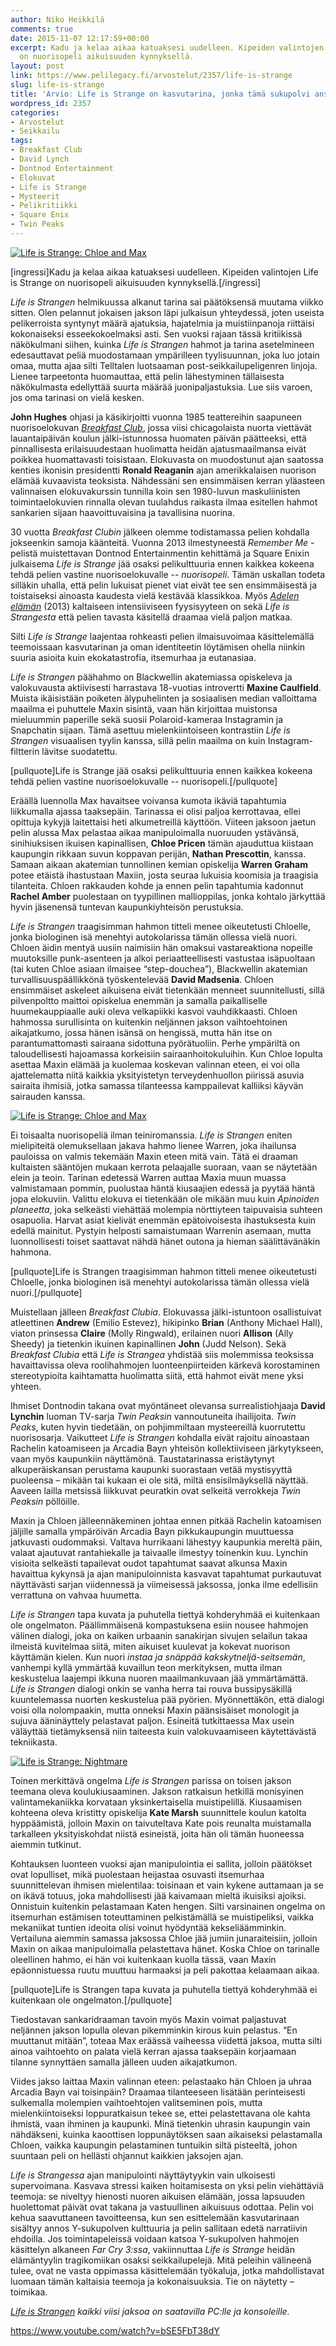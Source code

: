 ```yaml
---
author: Niko Heikkilä
comments: true
date: 2015-11-07 12:17:59+00:00
excerpt: Kadu ja kelaa aikaa katuaksesi uudelleen. Kipeiden valintojen Life is Strange
  on nuorisopeli aikuisuuden kynnyksellä.
layout: post
link: https://www.pelilegacy.fi/arvostelut/2357/life-is-strange
slug: life-is-strange
title: 'Arvio: Life is Strange on kasvutarina, jonka tämä sukupolvi ansaitsee'
wordpress_id: 2357
categories:
- Arvostelut
- Seikkailu
tags:
- Breakfast Club
- David Lynch
- Dontnod Entertainment
- Elokuvat
- Life is Strange
- Mysteerit
- Pelikritiikki
- Square Enix
- Twin Peaks
---
```


[![Life is Strange: Chloe and Max](http://www.pelilegacy.fi/wp-content/uploads/2015/11/life_is_strange_chloe_and_max.jpg)](http://www.pelilegacy.fi/wp-content/uploads/2015/11/life_is_strange_chloe_and_max.jpg)

[ingressi]Kadu ja kelaa aikaa katuaksesi uudelleen. Kipeiden valintojen Life is Strange on nuorisopeli aikuisuuden kynnyksellä.[/ingressi]

_Life is Strangen_ helmikuussa alkanut tarina sai päätöksensä muutama viikko sitten. Olen pelannut jokaisen jakson läpi julkaisun yhteydessä, joten useista pelikerroista syntynyt määrä ajatuksia, hajatelmia ja muistiinpanoja riittäisi kokonaiseksi esseekokoelmaksi asti. Sen vuoksi rajaan tässä kritiikissä näkökulmani siihen, kuinka _Life is Strangen_ hahmot ja tarina asetelmineen edesauttavat peliä muodostamaan ympärilleen tyylisuunnan, joka luo jotain omaa, mutta ajaa silti Telltalen luotsaaman post-seikkailupeligenren linjoja. Lienee tarpeetonta huomauttaa, että pelin lähestyminen tällaisesta näkökulmasta edellyttää suurta määrää juonipaljastuksia. Lue siis varoen, jos oma tarinasi on vielä kesken.

**John Hughes** ohjasi ja käsikirjoitti vuonna 1985 teattereihin saapuneen nuorisoelokuvan [_Breakfast Club_](http://www.imdb.com/title/tt0088847/?ref_=nv_sr_1), jossa viisi chicagolaista nuorta viettävät lauantaipäivän koulun jälki-istunnossa huomaten päivän päätteeksi, että pinnallisesta erilaisuudestaan huolimatta heidän ajatusmaailmansa eivät poikkea huomattavasti toisistaan. Elokuvasta on muodostunut ajan saatossa kenties ikonisin presidentti **Ronald Reaganin** ajan amerikkalaisen nuorison elämää kuvaavista teoksista. Nähdessäni sen ensimmäisen kerran yläasteen valinnaisen elokuvakurssin tunnilla koin sen 1980-luvun maskuliinisten toimintaelokuvien rinnalla olevan tuulahdus raikasta ilmaa esitellen hahmot sankarien sijaan haavoittuvaisina ja tavallisina nuorina.

30 vuotta _Breakfast Clubin_ jälkeen olemme todistamassa pelien kohdalla jokseenkin samoja käänteitä. Vuonna 2013 ilmestyneestä _Remember Me_ -pelistä muistettavan Dontnod Entertainmentin kehittämä ja Square Enixin julkaisema _Life is Strange_ jää osaksi pelikulttuuria ennen kaikkea kokeena tehdä pelien vastine nuorisoelokuvalle -- _nuorisopeli_. Tämän uskallan todeta silläkin uhalla, että pelin lukuisat pienet viat eivät tee sen ensimmäisestä ja toistaiseksi ainoasta kaudesta vielä kestävää klassikkoa. Myös [_Adelen elämän_](http://www.imdb.com/title/tt2278871/?ref_=fn_al_tt_1) (2013) kaltaiseen intensiiviseen fyysisyyteen on sekä _Life is Strangesta_ että pelien tavasta käsitellä draamaa vielä paljon matkaa. 

Silti _Life is Strange_ laajentaa rohkeasti pelien ilmaisuvoimaa käsittelemällä teemoissaan kasvutarinan ja oman identiteetin löytämisen ohella niinkin suuria asioita kuin ekokatastrofia, itsemurhaa ja eutanasiaa.

_Life is Strangen_ päähahmo on Blackwellin akatemiassa opiskeleva ja valokuvausta aktiivisesti harrastava 18-vuotias introvertti **Maxine Caulfield**. Muista ikäisistään poiketen älypuhelinten ja sosiaalisen median valloittama maailma ei puhuttele Maxin sisintä, vaan hän kirjoittaa muistonsa mieluummin paperille sekä suosii Polaroid-kameraa Instagramin ja Snapchatin sijaan. Tämä asettuu mielenkiintoiseen kontrastiin _Life is Strangen_ visuaalisen tyylin kanssa, sillä pelin maailma on kuin Instagram-filtterin lävitse suodatettu.

[pullquote]Life is Strange jää osaksi pelikulttuuria ennen kaikkea kokeena tehdä pelien vastine nuorisoelokuvalle -- nuorisopeli.[/pullquote]

Eräällä luennolla Max havaitsee voivansa kumota ikäviä tapahtumia liikkumalla ajassa taaksepäin. Tarinassa ei olisi paljoa kerrottavaa, ellei opittuja kykyjä laitettaisi heti alkumetreillä käyttöön. Viiteen jaksoon jaetun pelin alussa Max pelastaa aikaa manipuloimalla nuoruuden ystävänsä, sinihiuksisen ikuisen kapinallisen, **Chloe Pricen** tämän ajauduttua kiistaan kaupungin rikkaan suvun koppavan perijän, **Nathan Prescottin**, kanssa. Samaan aikaan akatemian tunnollinen kemian opiskelija **Warren Graham** potee etäistä ihastustaan Maxiin, josta seuraa lukuisia koomisia ja traagisia tilanteita. Chloen rakkauden kohde ja ennen pelin tapahtumia kadonnut **Rachel Amber** puolestaan on tyypillinen mallioppilas, jonka kohtalo järkyttää hyvin jäsenensä tuntevan kaupunkiyhteisön perustuksia.

_Life is Strangen_ traagisimman hahmon titteli menee oikeutetusti Chloelle, jonka biologinen isä menehtyi autokolarissa tämän ollessa vielä nuori. Chloen äidin mentyä uusiin naimisiin hän omaksui vastareaktiona nopeille muutoksille punk-asenteen ja alkoi periaatteellisesti vastustaa isäpuoltaan (tai kuten Chloe asiaan ilmaisee “step-douchea”), Blackwellin akatemian turvallisuuspäällikkönä työskentelevää **David Madsenia**. Chloen ensimmäiset askeleet aikuisena eivät tietenkään menneet suunnitellusti, sillä pilvenpoltto maittoi opiskelua enemmän ja samalla paikalliselle huumekauppiaalle auki oleva velkapiikki kasvoi vauhdikkaasti. Chloen hahmossa surullisinta on kuitenkin neljännen jakson vaihtoehtoinen aikajatkumo, jossa hänen isänsä on hengissä, mutta hän itse on parantumattomasti sairaana sidottuna pyörätuoliin. Perhe ympäriltä on taloudellisesti hajoamassa korkeisiin sairaanhoitokuluihin. Kun Chloe lopulta asettaa Maxin elämää ja kuolemaa koskevan valinnan eteen, ei voi olla ajattelematta niitä kaikkia yksityistetyn terveydenhuollon piirissä asuvia sairaita ihmisiä, jotka samassa tilanteessa kamppailevat kalliiksi käyvän sairauden kanssa.

[![Life is Strange: Chloe and Max](http://www.pelilegacy.fi/wp-content/uploads/2015/11/life_is_strange_chloe_and_max2.jpg)](http://www.pelilegacy.fi/wp-content/uploads/2015/11/life_is_strange_chloe_and_max2.jpg)

Ei toisaalta nuorisopeliä ilman teiniromanssia. _Life is Strangen_ eniten mielipiteitä olemuksellaan jakava hahmo lienee Warren, joka ihailunsa pauloissa on valmis tekemään Maxin eteen mitä vain. Tätä ei draaman kultaisten sääntöjen mukaan kerrota pelaajalle suoraan, vaan se näytetään elein ja teoin. Tarinan edetessä Warren auttaa Maxia muun muassa valmistamaan pommin, puolustaa häntä kiusaajien edessä ja pyytää häntä jopa elokuviin. Valittu elokuva ei tietenkään ole mikään muu kuin _Apinoiden planeetta_, joka selkeästi viehättää molempia nörttiyteen taipuvaisia suhteen osapuolia. Harvat asiat kielivät enemmän epätoivoisesta ihastuksesta kuin edellä mainitut. Pystyin helposti samaistumaan Warrenin asemaan, mutta luonnollisesti toiset saattavat nähdä hänet outona ja hieman säälittävänäkin hahmona.

[pullquote]Life is Strangen traagisimman hahmon titteli menee oikeutetusti Chloelle, jonka biologinen isä menehtyi autokolarissa tämän ollessa vielä nuori.[/pullquote]

Muistellaan jälleen _Breakfast Clubia_. Elokuvassa jälki-istuntoon osallistuivat atleettinen **Andrew** (Emilio Estevez), hikipinko **Brian** (Anthony Michael Hall), viaton prinsessa **Claire** (Molly Ringwald), erilainen nuori **Allison** (Ally Sheedy) ja tietenkin ikuinen kapinallinen **John** (Judd Nelson). Sekä _Breakfast Clubia_ että _Life is Strangea_ yhdistää siis molemmissa teoksissa havaittavissa oleva roolihahmojen luonteenpiirteiden kärkevä korostaminen stereotypioita kaihtamatta huolimatta siitä, että hahmot eivät mene yksi yhteen.

Ihmiset Dontnodin takana ovat myöntäneet olevansa surrealistiohjaaja **David Lynchin** luoman TV-sarja _Twin Peaksin_ vannoutuneita ihailijoita. _Twin Peaks_, kuten hyvin tiedetään, on pohjimmiltaan mysteereillä kuorrutettu nuorisosarja. Vaikutteet _Life is Strangen_ kohdalla eivät rajoitu ainoastaan Rachelin katoamiseen ja Arcadia Bayn yhteisön kollektiiviseen järkytykseen, vaan myös kaupunkiin näyttämönä. Taustatarinassa eristäytynyt alkuperäiskansan perustama kaupunki suorastaan vetää mystisyyttä puoleensa – mikään tai kukaan ei ole sitä, miltä ensisilmäyksellä näyttää. Aaveen lailla metsissä liikkuvat peuratkin ovat selkeitä verrokkeja _Twin Peaksin_ pöllöille.

Maxin ja Chloen jälleennäkeminen johtaa ennen pitkää Rachelin katoamisen jäljille samalla ympäröivän Arcadia Bayn pikkukaupungin muuttuessa jatkuvasti oudommaksi. Valtava hurrikaani lähestyy kaupunkia mereltä päin, valaat ajautuvat rantahiekalle ja taivaalle ilmestyy toinenkin kuu. Lynchin visioita selkeästi tapailevat oudot tapahtumat saavat alkunsa Maxin havaittua kykynsä ja ajan manipuloinnista kasvavat tapahtumat purkautuvat näyttävästi sarjan viidennessä ja viimeisessä jaksossa, jonka ilme edellisiin verrattuna on vahvaa huumetta.

_Life is Strangen_ tapa kuvata ja puhutella tiettyä kohderyhmää ei kuitenkaan ole ongelmaton. Päällimmäisenä kompastuksena esiin nousee hahmojen välinen dialogi, joka on kaiken urbaanin sanakirjan sivujen selailun takaa ilmeistä kuvitelmaa siitä, miten aikuiset kuulevat ja kokevat nuorison käyttämän kielen. Kun nuori _instaa ja snäppää kakskytneljä-seitsemän_, vanhempi kyllä ymmärtää kuvaillun teon merkityksen, mutta ilman keskustelua laajempi ikkuna nuoren maailmankuvaan jää ymmärtämättä. _Life is Strangen_ dialogi onkin se vanha herra tai rouva bussipysäkillä kuuntelemassa nuorten keskustelua pää pyörien. Myönnettäkön, että dialogi voisi olla nolompaakin, mutta onneksi Maxin päänsisäiset monologit ja sujuva ääninäyttely pelastavat paljon. Esineitä tutkittaessa Max usein väläyttää tietämyksensä niin taiteesta kuin valokuvaamiseen käytettävästä tekniikasta.

[![Life is Strange: Nightmare](http://www.pelilegacy.fi/wp-content/uploads/2015/11/life_is_strange_nightmare.jpg)](http://www.pelilegacy.fi/wp-content/uploads/2015/11/life_is_strange_nightmare.jpg)

Toinen merkittävä ongelma _Life is Strangen_ parissa on toisen jakson teemana oleva koulukiusaaminen. Jakson ratkaisun hetkillä monisyinen valintamekaniikka korvataan yksinkertaisella muistipelillä. Kiusaamisen kohteena oleva kristitty opiskelija **Kate Marsh** suunnittele koulun katolta hyppäämistä, jolloin Maxin on taivuteltava Kate pois reunalta muistamalla tarkalleen yksityiskohdat niistä esineistä, joita hän oli tämän huoneessa aiemmin tutkinut.

Kohtauksen luonteen vuoksi ajan manipulointia ei sallita, jolloin päätökset ovat lopulliset, mikä puolestaan heijastaa osuvasti itsemurhaa suunnittelevan ihmisen mielentilaa: toisinaan et vain kykene auttamaan ja se on ikävä totuus, joka mahdollisesti jää kaivamaan mieltä ikuisiksi ajoiksi. Onnistuin kuitenkin pelastamaan Katen hengen. Silti varsinainen ongelma on itsemurhan estämisen toteuttaminen pelkistämällä se muistipeliksi, vaikka mekaniikat tuntien ideoita olisi voinut hyödyntää kekseliäämminkin. Vertailuna aiemmin samassa jaksossa Chloe jää jumiin junaraiteisiin, jolloin Maxin on aikaa manipuloimalla pelastettava hänet. Koska Chloe on tarinalle oleellinen hahmo, ei hän voi kuitenkaan kuolla tässä, vaan Maxin epäonnistuessa ruutu muuttuu harmaaksi ja peli pakottaa kelaamaan aikaa.

[pullquote]Life is Strangen tapa kuvata ja puhutella tiettyä kohderyhmää ei kuitenkaan ole ongelmaton.[/pullquote]

Tiedostavan sankaridraaman tavoin myös Maxin voimat paljastuvat neljännen jakson lopulla olevan pikemminkin kirous kuin pelastus. “En muuttanut mitään”, toteaa Max eräässä vaiheessa viidettä jaksoa, mutta silti ainoa vaihtoehto on palata vielä kerran ajassa taaksepäin korjaamaan tilanne synnyttäen samalla jälleen uuden aikajatkumon.

Viides jakso laittaa Maxin valinnan eteen: pelastaako hän Chloen ja uhraa Arcadia Bayn vai toisinpäin? Draamaa tilanteeseen lisätään perinteisesti sulkemalla molempien vaihtoehtojen valitseminen pois, mutta mielenkiintoiseksi loppuratkaisun tekee se, ettei pelastettavana ole kahta ihmistä, vaan ihminen ja kaupunki. Minä tietenkin uhrasin kaupungin vain nähdäkseni, kuinka kaoottisen loppunäytöksen saan aikaiseksi pelastamalla Chloen, vaikka kaupungin pelastaminen tuntuikin siltä pisteeltä, johon suuntaan peli on hellästi ohjannut kaikkien jaksojen ajan.

_Life is Strangessa_ ajan manipulointi näyttäytyykin vain ulkoisesti supervoimana. Kasvava stressi kaiken hoitamisesta on yksi pelin viehättäviä teemoja: se niveltyy hienosti nuoren aikuisen elämään, jossa lapsuuden huolettomat päivät ovat takana ja vastuullinen aikuisuus odottaa. Pelin voi kehua saavuttaneen tavoitteensa, kun sen esittelemään kasvutarinaan sisältyy annos Y-sukupolven kulttuuria ja pelin sallitaan edetä narratiivin ehdoilla. Jos toimintapeleissä voidaan katsoa Y-sukupolven hahmojen käsittelyn alkaneen _Far Cry 3:ssa_, vakiinnuttaa _Life is Strange_ heidän elämäntyylin tragikomiikan osaksi seikkailupelejä. Mitä peleihin välineenä tulee, ovat ne vasta oppimassa käsittelemään työkaluja, jotka mahdollistavat luomaan tämän kaltaisia teemoja ja kokonaisuuksia. Tie on näytetty – toimikaa.

_[Life is Strangen](http://lifeisstrange.com) kaikki viisi jaksoa on saatavilla PC:lle ja konsoleille._

https://www.youtube.com/watch?v=bSE5FbT38dY
